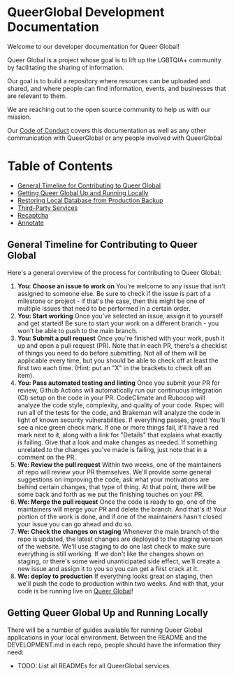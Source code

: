 # QueerGlobal Development Documentation

Welcome to our developer documentation for Queer Global!

Queer Global is a project whose goal is to lift up the LGBTQIA+ community by facilitating the sharing of information.

Our goal is to build a repository where resources can be uploaded and shared, and where people can find information, events, and businesses that are relevant to them.

We are reaching out to the open source community to help us with our mission.

Our [Code of Conduct](https://github.com/QueerGlobal/qg-docs/main/CODE_OF_CONDUCT.md) covers this documentation as well as any other communication with QueerGlobal or any people involved with QueerGlobal


# Table of Contents
* [General Timeline for Contributing to Queer Global](#general-timeline-for-contributing-to-ebwiki)
* [Getting Queer Global Up and Running Locally](#getting-ebwiki-up-and-running-locally)
* [Restoring Local Database from Production Backup](#restoring-local-database-from-production-backup)
* [Third-Party Services](#third-party-services)
* [Recaptcha](#recaptcha)
* [Annotate](#annotate)

## General Timeline for Contributing to Queer Global

Here's a general overview of the process for contributing to Queer Global:

1. **You: Choose an issue to work on**
You're welcome to any issue that isn't assigned to someone else.  Be sure to check if the issue is part of a milestone or
project - if that's the case, then this might be one of multiple issues that need to be performed in a certain order.
2. **You: Start working**
Once you've selected an issue, assign it to yourself and get started!  Be sure to start your work on a different branch -
you won't be able to push to the main branch.
3. **You: Submit a pull request**
Once you're finished with your work, push it up and open a pull request (PR).  Note that in each PR, there's a checklist
of things you need to do before submitting.  Not all of them will be applicable every time, but you should be able to
check off at least the first two each time. (Hint: put an "X" in the brackets to check off an item).
4. **You: Pass automated testing and linting**
Once you submit your PR for review, Github Actions will automatically run our continuous integration (CI) setup on the
code in your PR.  CodeClimate and Rubocop will analyze the code style, complexity, and quality of your code.  Rspec will
run all of the tests for the code, and Brakeman will analyze the code in light of known security vulnerabilities.  If
everything passes, great!  You'll see a nice green check mark.  If one or more things fail, it'll have a red mark next to
it, along with a link for "Details" that explains what exactly is failing.  Give that a look and make changes as needed.
If something unrelated to the changes you've made is failing, just note that in a comment on the PR.
5.  **We: Review the pull request**
Within two weeks, one of the maintainers of repo will review your PR themselves.  We'll provide some general suggestions
on improving the code, ask what your motivations are behind certain changes, that type of thing.  At that point, there
will be some back and forth as we put the finishing touches on your PR.
6.  **We: Merge the pull request**
Once the code is ready to go, one of the maintainers will merge your PR and delete the branch.  And that's it!  Your
portion of the work is done, and if one of the maintainers hasn't closed your issue you can go ahead and do so.
7. **We: Check the changes on staging**
Whenever the main branch of the repo is updated, the latest changes are deployed to the staging version of the website.
We'll use staging to do one last check to make sure everything is still working.  If we don't like the changes shown on
staging, or there's some weird unanticipated side effect, we'll create a new issue and assign it to you so you can get a
first crack at it.
8. **We: deploy to production**
If everything looks great on staging, then we'll push the code to production within two weeks.  And with that, your code
is be running live on [Queer Global](https://queerglobal.com)!

## Getting Queer Global Up and Running Locally

There will be a number of guides available for running Queer Global applications in your local environment. Between the
README and the DEVELOPMENT.md in each repo, people should have the information they need:
* TODO: List all READMEs for all QueerGlobal services.

